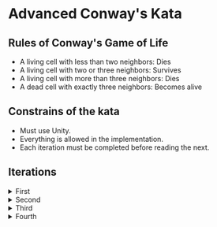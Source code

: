 # Advanced Conway's Kata

## Rules of Conway's Game of Life

- A living cell with less than two neighbors: Dies
- A living cell with two or three neighbors: Survives
- A living cell with more than three neighbors: Dies
- A dead cell with exactly three neighbors: Becomes alive

## Constrains of the kata
- Must use Unity.
- Everything is allowed in the implementation.
- Each iteration must be completed before reading the next.

## Iterations
<details>
  <summary>First</summary>

- Given a 2D board, with fixed size, and a starting set of cells, implement the core rules of the game using hardcore TDD.
</details>

<details>
  <summary>Second</summary>

- Measure your implementations with a [Performance Testing Framework](https://docs.unity3d.com/Packages/com.unity.test-framework.performance@1.2/manual/index.html). Use 40 steps of [this](https://playgameoflife.com/lexicon/180-degree_kickback) seed on a 100x100 board.
</details>

<details>
  <summary>Third</summary>

- Make it playable from Unity at a fixed time step (eg: one step per second).
- The starting board and cells should be configured before starting the simulation.
</details>

<details>
  <summary>Fourth</summary>

- Make it work with a 3D board in Unity.
- Same rules as before
</details>